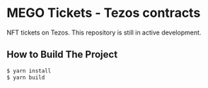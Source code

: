 # MEGO Tickets - Tezos contracts

NFT tickets on Tezos. This repository is still in active development.

## How to Build The Project

```sh
$ yarn install
$ yarn build
```
